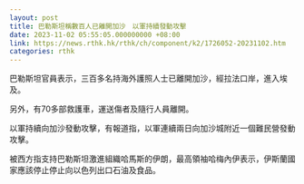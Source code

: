 ```yaml
---
layout: post
title: 巴勒斯坦稱數百人已離開加沙　以軍持續發動攻擊
date: 2023-11-02 05:55:05.000000000 +08:00
link: https://news.rthk.hk/rthk/ch/component/k2/1726052-20231102.htm
categories: rthk
---
```


巴勒斯坦官員表示，三百多名持海外護照人士已離開加沙，經拉法口岸，進入埃及。

另外，有70多部救護車，運送傷者及隨行人員離開。

以軍持續向加沙發動攻擊，有報道指，以軍連續兩日向加沙城附近一個難民營發動攻擊。

被西方指支持巴勒斯坦激進組織哈馬斯的伊朗，最高領袖哈梅內伊表示，伊斯蘭國家應該停止停止向以色列出口石油及食品。
